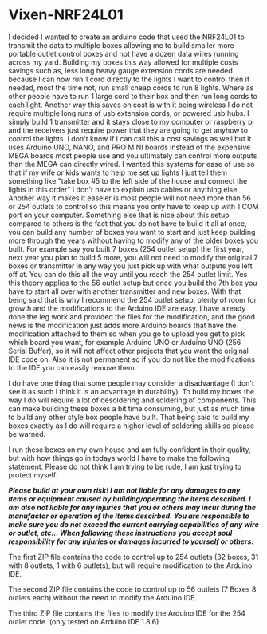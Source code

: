 # Vixen-NRF24L01
I decided I wanted to create an arduino code that used the NRF24L01 to transmit the data to multiple boxes allowing me to build smaller more portable outlet control boxes and not have a dozen data wires running across my yard.  Building my boxes this way allowed for multiple costs savings such as, less long heavy gauge extension cords are needed because I can now run 1 cord directly to the lights I want to control then if needed, most the time not, run small cheap cords to run 8 lights. Where as other people have to run 1 large cord to their box and then run long cords to each light. Another way this saves on cost is with it being wireless I do not require multiple long runs of usb extension cords, or powered usb hubs. I simply build 1 transmitter and it stays close to my computer or raspberry pi and the receivers just require power that they are going to get anyhow to control the lights.  I don't know if I can call this a cost savings as well but it uses Arduino UNO, NANO, and PRO MINI boards instead of the expensive MEGA boards most people use and you ultimately can control more outputs than the MEGA can directly wired. I wanted this systems for ease of use so that if my wife or kids wants to help me set up lights I just tell them something like "take box #5 to the left side of the house and connect the lights in this order" I don't have to explain usb cables or anything else.  Another way it makes it easeier is  most people will not need more than 56 or 254 outlets to control so this means you only have to keep up with 1 COM port on your computer.  Something else that is nice about this setup compared to others is the fact that you do not have to build it all at once, you can build any number of boxes you want to start and just keep building more through the years without having to modify any of the older boxes you built.  For example say you built 7 boxes (254 outlet setup) the first year, next year you plan to build 5 more, you will not need to modify the original 7 boxes or transmitter in any way you just pick up with what outputs you left off at.  You can do this all the way until you reach the 254 outlet limit.  Yes this theory applies to the 56 outlet setup but once you build the 7th box you have to start all over with another transmitter and new boxes.  With that being said that is why I recommend the 254 outlet setup, plenty of room for growth and the modifications to the Arduino IDE are easy. I have already done the leg work and provided the files for the modification, and the good news is the modification just adds more Arduino boards that have the modification attached to them so when you go to upload you get to pick which board you want, for example Arduino UNO or Arduino UNO (256 Serial Buffer), so it will not affect other projects that you want the original IDE code on. Also it is not permanent so if you do not like the modifications to the IDE you can easily remove them.

I do have one thing that some people may consider a disadvantage (I don't see it as such I think it is an advantage in durability). To build my boxes the way I do will require a lot of desoldering and soldering of components. This can make building these boxes a bit time consuming, but just as much time to build any other style box people have built.  That being said to build my boxes exactly as I do will require a higher level of soldering skills so please be warned. 

I run these boxes on my own house and am fully confident in their quality, but with how things go in todays world I have to make the following statement.  Please do not think I am trying to be rude, I am just trying to protect myself.

***Please build at your own risk! I am not liable for any damages to any items or equipment caused by building/operating the items described. I am also not liable for any injuries that you or others may incur during the manufactor or operation of the items descirbed. You are responsible to make sure you do not exceed the current carrying capabilities of any wire or outlet, etc...  When following these instructions you accept soul responsibility for any injuries or damages incurred to yourself or others.***

The first ZIP file contains the code to control up to 254 outlets (32 boxes, 31 with 8 outlets, 1 with 6 outlets), but will require modification to the Arduino IDE.

The second ZIP file contains the code to control up to 56 outlets (7 Boxes 8 outlets each) without the need to modify the Arduino IDE.

The third ZIP file contains the files to modify the Arduino IDE for the 254 outlet code.  (only tested on Arduino IDE 1.8.6)
